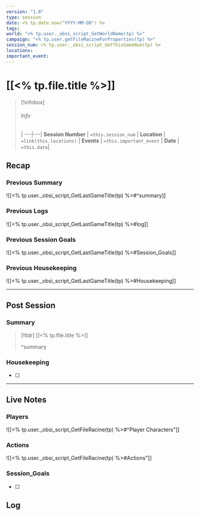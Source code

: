 ```yaml
---
version: "1.0"
type: session
date: <% tp.date.now("YYYY-MM-DD") %>
tags:
world: "<% tp.user._obsi_script_GetWorldName(tp) %>"
campaign: "<% tp.user.getFileRacineForProperties(tp) %>"
session_num: <% tp.user._obsi_script_GetThisGameNum(tp) %>
locations:
important_event:
---
```

# [[<% tp.file.title %>]]

> [!infobox]
> ###### Info
>  |
> ---|---|
> **Session Number** | `=this.session_num` |
> **Location** | `=link(this.locations)` |
> **Events**  | `=this.important_event` |
>  **Date** | `=this.date`|


## Recap

### Previous Summary
![[<% tp.user._obsi_script_GetLastGameTitle(tp) %>#^summary]]

### Previous Logs
![[<% tp.user._obsi_script_GetLastGameTitle(tp) %>#log]]

### Previous Session Goals
![[<% tp.user._obsi_script_GetLastGameTitle(tp) %>#Session_Goals]]

### Previous Housekeeping
![[<% tp.user._obsi_script_GetLastGameTitle(tp) %>#Housekeeping]]


---
## Post Session

### Summary

> [!tldr] [[<% tp.file.title %>]]
>
> 
>
>  ^summary

### Housekeeping

- [ ] 

---

## Live Notes
### Players
![[<% tp.user._obsi_script_GetFileRacine(tp) %>#^Player Characters"]]
### Actions
![[<% tp.user._obsi_script_GetFileRacine(tp) %>#Actions"]]

### Session_Goals
- [ ] 

## Log

